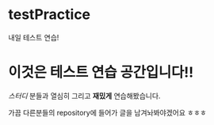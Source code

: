 # testPractice
내일 테스트 연습!

# 이것은 테스트 연습 공간입니다!!
_스터디_ 분들과 열심히 그리고 __재밌게__ 연습해봤습니다.

가끔 다른분들의 repository에 들어가 글을 남겨놔봐야겠어요 ㅎㅎㅎ
